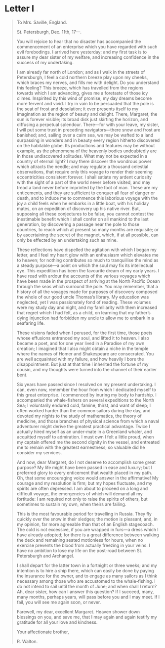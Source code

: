 # Letter I



> To Mrs. Saville, England.
>
> St. Petersburgh, Dec. 11th, 17⁠—.
>
> You will rejoice to hear that no disaster has accompanied the commencement of an enterprise which you have regarded with such evil forebodings. I arrived here yesterday; and my first task is to assure my dear sister of my welfare, and increasing confidence in the success of my undertaking.
>
> I am already far north of London; and as I walk in the streets of Petersburgh, I feel a cold northern breeze play upon my cheeks, which braces my nerves, and fills me with delight. Do you understand this feeling? This breeze, which has travelled from the regions towards which I am advancing, gives me a foretaste of those icy climes. Inspirited by this wind of promise, my day dreams become more fervent and vivid. I try in vain to be persuaded that the pole is the seat of frost and desolation; it ever presents itself to my imagination as the region of beauty and delight. There, Margaret, the sun is forever visible; its broad disk just skirting the horizon, and diffusing a perpetual splendour. There⁠—for with your leave, my sister, I will put some trust in preceding navigators⁠—there snow and frost are banished; and, sailing over a calm sea, we may be wafted to a land surpassing in wonders and in beauty every region hitherto discovered on the habitable globe. Its productions and features may be without example, as the phenomena of the heavenly bodies undoubtedly are in those undiscovered solitudes. What may not be expected in a country of eternal light? I may there discover the wondrous power which attracts the needle; and may regulate a thousand celestial observations, that require only this voyage to render their seeming eccentricities consistent forever. I shall satiate my ardent curiosity with the sight of a part of the world never before visited, and may tread a land never before imprinted by the foot of man. These are my enticements, and they are sufficient to conquer all fear of danger or death, and to induce me to commence this laborious voyage with the joy a child feels when he embarks in a little boat, with his holiday mates, on an expedition of discovery up his native river. But, supposing all these conjectures to be false, you cannot contest the inestimable benefit which I shall confer on all mankind to the last generation, by discovering a passage near the pole to those countries, to reach which at present so many months are requisite; or by ascertaining the secret of the magnet, which, if at all possible, can only be effected by an undertaking such as mine.
>
> These reflections have dispelled the agitation with which I began my letter, and I feel my heart glow with an enthusiasm which elevates me to heaven; for nothing contributes so much to tranquillise the mind as a steady purpose⁠—a point on which the soul may fix its intellectual eye. This expedition has been the favourite dream of my early years. I have read with ardour the accounts of the various voyages which have been made in the prospect of arriving at the North Pacific Ocean through the seas which surround the pole. You may remember, that a history of all the voyages made for purposes of discovery composed the whole of our good uncle Thomas’s library. My education was neglected, yet I was passionately fond of reading. These volumes were my study day and night, and my familiarity with them increased that regret which I had felt, as a child, on learning that my father’s dying injunction had forbidden my uncle to allow me to embark in a seafaring life.
>
> These visions faded when I perused, for the first time, those poets whose effusions entranced my soul, and lifted it to heaven. I also became a poet, and for one year lived in a Paradise of my own creation; I imagined that I also might obtain a niche in the temple where the names of Homer and Shakespeare are consecrated. You are well acquainted with my failure, and how heavily I bore the disappointment. But just at that time I inherited the fortune of my cousin, and my thoughts were turned into the channel of their earlier bent.
>
> Six years have passed since I resolved on my present undertaking. I can, even now, remember the hour from which I dedicated myself to this great enterprise. I commenced by inuring my body to hardship. I accompanied the whale-fishers on several expeditions to the North Sea; I voluntarily endured cold, famine, thirst, and want of sleep; I often worked harder than the common sailors during the day, and devoted my nights to the study of mathematics, the theory of medicine, and those branches of physical science from which a naval adventurer might derive the greatest practical advantage. Twice I actually hired myself as an under-mate in a Greenland whaler, and acquitted myself to admiration. I must own I felt a little proud, when my captain offered me the second dignity in the vessel, and entreated me to remain with the greatest earnestness; so valuable did he consider my services.
>
> And now, dear Margaret, do I not deserve to accomplish some great purpose? My life might have been passed in ease and luxury; but I preferred glory to every enticement that wealth placed in my path. Oh, that some encouraging voice would answer in the affirmative! My courage and my resolution is firm; but my hopes fluctuate, and my spirits are often depressed. I am about to proceed on a long and difficult voyage, the emergencies of which will demand all my fortitude: I am required not only to raise the spirits of others, but sometimes to sustain my own, when theirs are failing.
>
> This is the most favourable period for travelling in Russia. They fly quickly over the snow in their sledges; the motion is pleasant, and, in my opinion, far more agreeable than that of an English stagecoach. The cold is not excessive, if you are wrapped in furs⁠—a dress which I have already adopted; for there is a great difference between walking the deck and remaining seated motionless for hours, when no exercise prevents the blood from actually freezing in your veins. I have no ambition to lose my life on the post-road between St. Petersburgh and Archangel.
>
> I shall depart for the latter town in a fortnight or three weeks; and my intention is to hire a ship there, which can easily be done by paying the insurance for the owner, and to engage as many sailors as I think necessary among those who are accustomed to the whale-fishing. I do not intend to sail until the month of June; and when shall I return? Ah, dear sister, how can I answer this question? If I succeed, many, many months, perhaps years, will pass before you and I may meet. If I fail, you will see me again soon, or never.
>
> Farewell, my dear, excellent Margaret. Heaven shower down blessings on you, and save me, that I may again and again testify my gratitude for all your love and kindness.
>
> Your affectionate brother,
>
> R. Walton.

